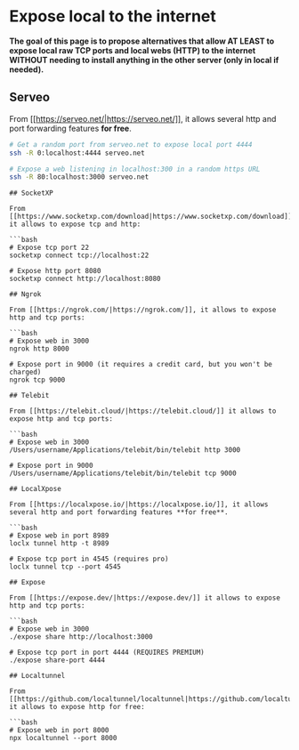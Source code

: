 # Expose local to the internet


**The goal of this page is to propose alternatives that allow AT LEAST to expose local raw TCP ports and local webs (HTTP) to the internet WITHOUT needing to install anything in the other server (only in local if needed).**

## **Serveo**

From [[https://serveo.net/|https://serveo.net/]], it allows several http and port forwarding features **for free**.

```bash
# Get a random port from serveo.net to expose local port 4444
ssh -R 0:localhost:4444 serveo.net

# Expose a web listening in localhost:300 in a random https URL
ssh -R 80:localhost:3000 serveo.net
```
```
## SocketXP

From [[https://www.socketxp.com/download|https://www.socketxp.com/download]], it allows to expose tcp and http:

```bash
# Expose tcp port 22
socketxp connect tcp://localhost:22

# Expose http port 8080
socketxp connect http://localhost:8080
```
```
## Ngrok

From [[https://ngrok.com/|https://ngrok.com/]], it allows to expose http and tcp ports:

```bash
# Expose web in 3000
ngrok http 8000

# Expose port in 9000 (it requires a credit card, but you won't be charged)
ngrok tcp 9000
```
```
## Telebit

From [[https://telebit.cloud/|https://telebit.cloud/]] it allows to expose http and tcp ports:

```bash
# Expose web in 3000
/Users/username/Applications/telebit/bin/telebit http 3000

# Expose port in 9000
/Users/username/Applications/telebit/bin/telebit tcp 9000
```
```
## LocalXpose

From [[https://localxpose.io/|https://localxpose.io/]], it allows several http and port forwarding features **for free**.

```bash
# Expose web in port 8989
loclx tunnel http -t 8989

# Expose tcp port in 4545 (requires pro)
loclx tunnel tcp --port 4545
```
```
## Expose

From [[https://expose.dev/|https://expose.dev/]] it allows to expose http and tcp ports:

```bash
# Expose web in 3000
./expose share http://localhost:3000

# Expose tcp port in port 4444 (REQUIRES PREMIUM)
./expose share-port 4444
```
```
## Localtunnel

From [[https://github.com/localtunnel/localtunnel|https://github.com/localtunnel/localtunnel]] it allows to expose http for free:

```bash
# Expose web in port 8000
npx localtunnel --port 8000
```
```



